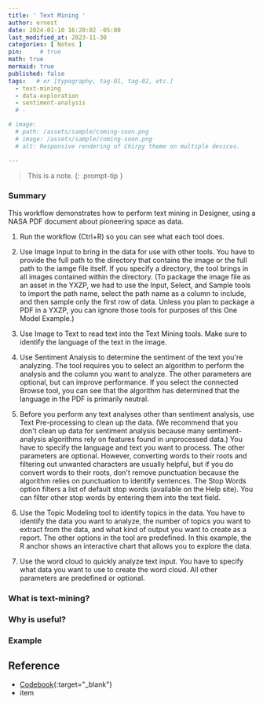 ```yaml
---
title: ' Text Mining '
author: ernest
date: 2024-01-10 16:20:02 -05:00
last_modified_at: 2023-11-30
categories: [ Notes ]
pin:     # true
math: true
mermaid: true
published: false
tags:   # or [typography, tag-01, tag-02, etc.]
  - text-mining
  - data-exploration
  - sentiment-analysis
  # - 

# image: 
  # path: /assets/sample/coming-soon.png
  # image: /assets/sample/coming-soon.png
  # alt: Responsive rendering of Chirpy theme on multiple devices.

---
```




> This is a note.
{: .prompt-tip }


### Summary



This workflow demonstrates how to perform text mining in Designer, using a NASA PDF document about pioneering space as data.

1. Run the workflow (Ctrl+R) so you can see what each tool does. 

2. Use Image Input to bring in the data for use with other tools. You have to provide the full path to the directory that contains the image or the full path to the iamge file itself. If you specify a directory, the tool brings in all images contained within the directory. (To package the image file as an asset in the YXZP, we had to use the Input, Select, and Sample tools to import the path name, select the path name as a column to include, and then sample only the first row of data. Unless you plan to package a PDF in a YXZP, you can ignore those tools for purposes of this One Model Example.)

3. Use Image to Text to read text into the Text Mining tools. Make sure to identify the language of the text in the image.

4. Use Sentiment Analysis to determine the sentiment of the text you're analyzing. The tool requires you to select an algorithm to perform the analysis and the column you want to analyze. The other parameters are optional, but can improve performance. If you select the connected Browse tool, you can see that the algorithm has determined that the language in the PDF is primarily neutral.

5. Before you perform any text analyses other than sentiment analysis, use Text Pre-processing to clean up the data. (We recommend that you don't clean up data for sentiment analysis because many sentiment-analysis algorithms rely on features found in unprocessed data.) You have to specify the language and text you want to process. The other parameters are optional. However, converting words to their roots and filtering out unwanted characters are usually helpful, but if you do convert words to their roots, don't remove punctuation because the algorithm relies on punctuation to identify sentences. The Stop Words option filters a list of default stop words (available on the Help site). You can filter other stop words by entering them into the text field.

6. Use the Topic Modeling tool to identify topics in the data. You have to identify the data you want to analyze, the number of topics you want to extract from the data, and what kind of output you want to create as a report. The other options in the tool are predefined. In this example, the R anchor shows an interactive chart that allows you to explore the data.

7. Use the word cloud to quickly analyze text input. You have to specify what data you want to use to create the word cloud. All other parameters are predefined or optional.




### What is text-mining?


### Why is useful? 



### Example 





<!-- 
Text mining, also known as text data mining, is a fascinating field that has numerous applications across various industries. Here are some reasons why text mining is useful:

1. **Insights and Knowledge Discovery**: Text mining helps uncover hidden patterns, relationships, and trends in large amounts of text data, providing valuable insights and knowledge that can inform business decisions.
2. **Improved Customer Service**: By analyzing customer feedback, reviews, and social media conversations, businesses can identify common issues, sentiment, and preferences, enabling them to improve their products and services.
3. **Market Research and Intelligence**: Text mining helps companies analyze market trends, competitor analysis, and consumer behavior, giving them a competitive edge in the market.
4. **Sentiment Analysis**: Text mining can analyze the sentiment of customer feedback, allowing businesses to gauge customer satisfaction and respond promptly to concerns.
5. **Predictive Maintenance**: By analyzing sensor data from devices and equipment, text mining can predict when maintenance is required, reducing downtime and increasing overall efficiency.
6. **Medical Research**: Text mining can be applied to medical literature to identify patterns and relationships between diseases, treatments, and outcomes.
7. **Language Translation**: Text mining can help improve machine translation by identifying patterns in language usage and enabling more accurate translations.
8. **Information Retrieval**: Text mining can improve search engine algorithms by analyzing query logs and user behavior to provide more relevant search results.
9. **Social Media Monitoring**: Text mining can analyze social media conversations about a brand or topic, providing insights into public opinion and sentiment.
10. **Product Development**: By analyzing customer reviews and feedback, product developers can identify areas for improvement and create new products that meet customer needs.
11. **Marketing Campaign Optimization**: Text mining can analyze the effectiveness of marketing campaigns by analyzing customer responses to different marketing messages.
12. **Risk Management**: Text mining can help identify potential risks by analyzing news articles, social media posts, and other text data related to market trends and events.
13. **Compliance Monitoring**: Text mining can help organizations monitor compliance with regulations by analyzing text data related to industry standards and guidelines.
14. **Supply Chain Optimization**: By analyzing logistics documents and supply chain data, text mining can help optimize supply chain operations and reduce costs.
15. **Cybersecurity**: Text mining can help detect potential security threats by analyzing malicious code and cyber-attack patterns.

These are just a few examples of the many uses of text mining. The applications are diverse, and the field is constantly evolving as new techniques and algorithms are developed to extract insights from text data.


###

Text mining, also known as text analytics, is the process of deriving meaningful information and insights from natural language text. It involves the application of various computational techniques and tools to analyze large volumes of unstructured textual data, such as emails, social media posts, customer reviews, articles, and more.

Key components of text mining include:

1. **Text Preprocessing:** This involves cleaning and preparing the text data for analysis. Steps may include tokenization (breaking text into individual words or tokens), removing punctuation and stopwords (commonly used words like "and", "the", "is"), stemming or lemmatization (reducing words to their base or root form), and normalization (converting text to lowercase).

2. **Text Mining Techniques:** Once the text is preprocessed, various techniques can be applied to extract useful information. These include:

   - **Information Retrieval:** Finding relevant documents or passages within a large corpus of text.
   - **Text Classification:** Assigning predefined categories or labels to text documents based on their content. For example, classifying customer reviews as positive or negative.
   - **Sentiment Analysis:** Determining the sentiment expressed in text, such as identifying whether a review is positive, negative, or neutral.
   - **Entity Recognition:** Identifying and categorizing named entities (such as persons, organizations, locations) mentioned in text.
   - **Topic Modeling:** Discovering abstract topics or themes that occur in a collection of documents without prior labeling.
   - **Text Clustering:** Grouping similar documents together based on their content.

3. **Statistical and Machine Learning Methods:** Text mining often employs statistical methods and machine learning algorithms to automate and enhance the analysis of text data. These methods enable the extraction of patterns, trends, and insights that may not be immediately apparent from manual examination of the text.

4. **Applications:** Text mining has diverse applications across various industries. For instance:
   
   - In marketing, analyzing customer feedback to understand sentiment and preferences.
   - In healthcare, mining medical records and research literature to identify patterns in disease prevalence or treatment outcomes.
   - In finance, analyzing news articles and social media to predict market trends.
   - In academia, analyzing large collections of research papers to identify emerging topics or collaborations.

In summary, text mining leverages computational techniques to transform unstructured text data into structured information that can be analyzed, interpreted, and used to make informed decisions and discoveries across a wide range of domains.

Text mining is highly useful for several reasons, making it a valuable tool across various industries and disciplines:

1. **Extraction of Insights from Unstructured Data:** A significant amount of data generated daily is in the form of unstructured text, such as social media posts, customer reviews, emails, and articles. Text mining enables organizations to extract meaningful insights from this unstructured data, which would otherwise be challenging to analyze manually.

2. **Automation and Efficiency:** Text mining automates the process of analyzing large volumes of text data. This automation improves efficiency by reducing the time and resources required for manual analysis. It allows organizations to quickly process and derive insights from vast amounts of textual information.

3. **Understanding Customer Sentiment and Feedback:** Businesses can use text mining to analyze customer feedback, reviews, and social media comments to understand customer sentiment towards products, services, or brands. This helps in identifying areas for improvement, addressing customer concerns promptly, and enhancing customer satisfaction.

4. **Market Intelligence and Competitive Analysis:** Text mining can be used to monitor and analyze market trends, consumer preferences, and competitor activities by mining textual data from news articles, social media, and industry reports. This information is crucial for making informed business decisions and gaining a competitive edge.

5. **Personalization and Targeted Marketing:** By analyzing textual data such as customer interactions and preferences, organizations can personalize marketing campaigns and tailor product offerings to meet individual customer needs. This improves marketing effectiveness and customer engagement.

6. **Risk Management and Compliance:** Text mining helps in identifying patterns and anomalies within textual data that may indicate risks, fraud, or compliance issues. For instance, financial institutions can use text mining to analyze textual data for detecting suspicious transactions or compliance violations.

7. **Academic and Scientific Research:** In academia and research, text mining facilitates the analysis of vast amounts of research papers, articles, and literature to identify trends, patterns, and relationships across different fields. This aids researchers in discovering new insights and advancing knowledge in their respective domains.

8. **Healthcare and Biomedical Applications:** Text mining plays a crucial role in analyzing medical records, clinical notes, and biomedical literature to extract valuable information for clinical decision-making, disease surveillance, drug discovery, and epidemiological studies.

Overall, text mining transforms unstructured text data into actionable insights, enabling organizations to make data-driven decisions, improve operational efficiency, enhance customer satisfaction, and gain competitive advantages in their respective industries. Its versatility and effectiveness make it a valuable tool in the era of big data and digital information.


EXAMPLE 

Sure, here's an example of how text mining can be applied in a real-world scenario:

**Example: Customer Feedback Analysis**

Imagine a retail company that sells electronic gadgets online. They receive a large volume of customer reviews and feedback on their products through their website, social media channels, and customer service interactions. Text mining can be employed to analyze this unstructured textual data to extract valuable insights.

1. **Data Collection:** The company collects customer reviews, comments, and feedback from various sources, including product reviews on their website, comments on social media platforms like Twitter and Facebook, and emails from customer service interactions.

2. **Text Preprocessing:** The collected text data undergoes preprocessing steps such as tokenization (breaking text into words), removal of stopwords (common words like "and", "the", "is"), stemming or lemmatization (reducing words to their base forms), and normalization (converting text to lowercase).

3. **Sentiment Analysis:** The text mining process includes sentiment analysis to determine the sentiment expressed in each customer review or comment. Sentiment analysis algorithms classify the sentiment as positive, negative, or neutral based on the language used in the text. For example, a review might express positive sentiment if it contains words like "excellent", "great", or "satisfied", and negative sentiment if it contains words like "poor", "disappointed", or "problem".

4. **Topic Modeling:** Topic modeling techniques such as Latent Dirichlet Allocation (LDA) can be applied to identify the main topics or themes discussed in the customer feedback. This helps the company understand the most common issues, concerns, or features that customers are talking about across different products.

5. **Insights Generation:** By analyzing the results of sentiment analysis and topic modeling, the company can derive actionable insights. For example:
   - They might discover that customers are particularly satisfied with the performance of a specific product line but have concerns about its durability.
   - They might identify recurring issues or complaints related to customer service or delivery times.
   - They could uncover emerging trends or preferences among customers that could influence future product development or marketing strategies.

6. **Decision Making:** Armed with these insights, the company can make data-driven decisions to improve their products, services, and customer experience. They can prioritize areas for improvement, address customer concerns more effectively, and tailor their marketing strategies to better meet customer expectations.

In summary, text mining in this example enables the retail company to harness the power of customer feedback to gain actionable insights, enhance customer satisfaction, and drive business growth. By analyzing large volumes of unstructured text data, they can understand customer sentiments, identify trends, and make informed decisions to stay competitive in the market.







-->




## Reference

  - [Codebook](/assets/docs/paper1.pdf){:target="_blank"}
  - item 









